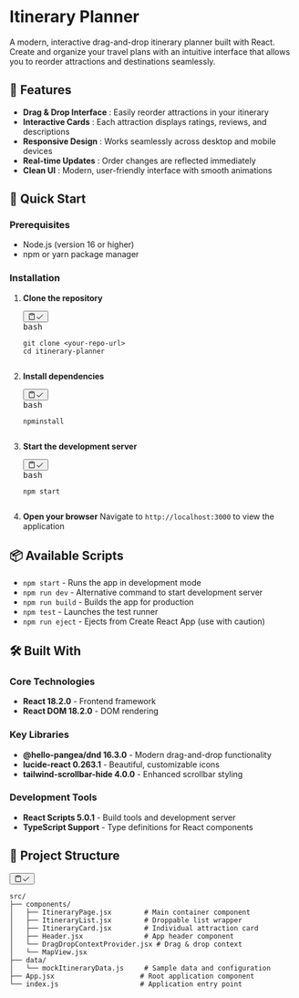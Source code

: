 
# Itinerary Planner

A modern, interactive drag-and-drop itinerary planner built with React. Create and organize your travel plans with an intuitive interface that allows you to reorder attractions and destinations seamlessly.

## 🌟 Features

* **Drag & Drop Interface** : Easily reorder attractions in your itinerary
* **Interactive Cards** : Each attraction displays ratings, reviews, and descriptions
* **Responsive Design** : Works seamlessly across desktop and mobile devices
* **Real-time Updates** : Order changes are reflected immediately
* **Clean UI** : Modern, user-friendly interface with smooth animations

## 🚀 Quick Start

### Prerequisites

* Node.js (version 16 or higher)
* npm or yarn package manager

### Installation

1. **Clone the repository**
   <pre><div class="relative group/copy rounded-lg"><div class="sticky opacity-0 group-hover/copy:opacity-100 top-2 py-2 h-12 w-0 float-right"><div class="absolute right-0 h-8 px-2 items-center inline-flex"><button class="inline-flex
     items-center
     justify-center
     relative
     shrink-0
     can-focus
     select-none
     disabled:pointer-events-none
     disabled:opacity-50
     disabled:shadow-none
     disabled:drop-shadow-none text-text-300
             border-transparent
             transition
             font-styrene
             duration-300
             ease-[cubic-bezier(0.165,0.85,0.45,1)]
             hover:bg-bg-400
             aria-pressed:bg-bg-400
             aria-checked:bg-bg-400
             aria-expanded:bg-bg-300
             hover:text-text-100
             aria-pressed:text-text-100
             aria-checked:text-text-100
             aria-expanded:text-text-100 h-8 w-8 rounded-md active:scale-95 backdrop-blur-md" type="button" aria-label="Copy to clipboard" data-state="closed"><div class="relative"><svg xmlns="http://www.w3.org/2000/svg" width="14" height="14" fill="currentColor" viewBox="0 0 256 256" class="transition-all opacity-100 scale-100"><path d="M200,32H163.74a47.92,47.92,0,0,0-71.48,0H56A16,16,0,0,0,40,48V216a16,16,0,0,0,16,16H200a16,16,0,0,0,16-16V48A16,16,0,0,0,200,32Zm-72,0a32,32,0,0,1,32,32H96A32,32,0,0,1,128,32Zm72,184H56V48H82.75A47.93,47.93,0,0,0,80,64v8a8,8,0,0,0,8,8h80a8,8,0,0,0,8-8V64a47.93,47.93,0,0,0-2.75-16H200Z"></path></svg><svg xmlns="http://www.w3.org/2000/svg" width="14" height="14" fill="currentColor" viewBox="0 0 256 256" class="absolute top-0 left-0 transition-all opacity-0 scale-50"><path d="M229.66,77.66l-128,128a8,8,0,0,1-11.32,0l-56-56a8,8,0,0,1,11.32-11.32L96,188.69,218.34,66.34a8,8,0,0,1,11.32,11.32Z"></path></svg></div></button></div></div><div class="text-text-500 text-xs p-3.5 pb-0">bash</div><div class=""><pre class="code-block__code !my-0 !rounded-lg !text-sm !leading-relaxed"><code class="language-bash"><span><span class="token">git</span><span> clone </span><span class="token"><</span><span>your-repo-url</span><span class="token">></span><span>
   </span></span><span><span></span><span class="token">cd</span><span> itinerary-planner</span></span></code></pre></div></div></pre>
2. **Install dependencies**
   <pre><div class="relative group/copy rounded-lg"><div class="sticky opacity-0 group-hover/copy:opacity-100 top-2 py-2 h-12 w-0 float-right"><div class="absolute right-0 h-8 px-2 items-center inline-flex"><button class="inline-flex
     items-center
     justify-center
     relative
     shrink-0
     can-focus
     select-none
     disabled:pointer-events-none
     disabled:opacity-50
     disabled:shadow-none
     disabled:drop-shadow-none text-text-300
             border-transparent
             transition
             font-styrene
             duration-300
             ease-[cubic-bezier(0.165,0.85,0.45,1)]
             hover:bg-bg-400
             aria-pressed:bg-bg-400
             aria-checked:bg-bg-400
             aria-expanded:bg-bg-300
             hover:text-text-100
             aria-pressed:text-text-100
             aria-checked:text-text-100
             aria-expanded:text-text-100 h-8 w-8 rounded-md active:scale-95 backdrop-blur-md" type="button" aria-label="Copy to clipboard" data-state="closed"><div class="relative"><svg xmlns="http://www.w3.org/2000/svg" width="14" height="14" fill="currentColor" viewBox="0 0 256 256" class="transition-all opacity-100 scale-100"><path d="M200,32H163.74a47.92,47.92,0,0,0-71.48,0H56A16,16,0,0,0,40,48V216a16,16,0,0,0,16,16H200a16,16,0,0,0,16-16V48A16,16,0,0,0,200,32Zm-72,0a32,32,0,0,1,32,32H96A32,32,0,0,1,128,32Zm72,184H56V48H82.75A47.93,47.93,0,0,0,80,64v8a8,8,0,0,0,8,8h80a8,8,0,0,0,8-8V64a47.93,47.93,0,0,0-2.75-16H200Z"></path></svg><svg xmlns="http://www.w3.org/2000/svg" width="14" height="14" fill="currentColor" viewBox="0 0 256 256" class="absolute top-0 left-0 transition-all opacity-0 scale-50"><path d="M229.66,77.66l-128,128a8,8,0,0,1-11.32,0l-56-56a8,8,0,0,1,11.32-11.32L96,188.69,218.34,66.34a8,8,0,0,1,11.32,11.32Z"></path></svg></div></button></div></div><div class="text-text-500 text-xs p-3.5 pb-0">bash</div><div class=""><pre class="code-block__code !my-0 !rounded-lg !text-sm !leading-relaxed"><code class="language-bash"><span><span class="token">npm</span><span></span><span class="token">install</span></span></code></pre></div></div></pre>
3. **Start the development server**
   <pre><div class="relative group/copy rounded-lg"><div class="sticky opacity-0 group-hover/copy:opacity-100 top-2 py-2 h-12 w-0 float-right"><div class="absolute right-0 h-8 px-2 items-center inline-flex"><button class="inline-flex
     items-center
     justify-center
     relative
     shrink-0
     can-focus
     select-none
     disabled:pointer-events-none
     disabled:opacity-50
     disabled:shadow-none
     disabled:drop-shadow-none text-text-300
             border-transparent
             transition
             font-styrene
             duration-300
             ease-[cubic-bezier(0.165,0.85,0.45,1)]
             hover:bg-bg-400
             aria-pressed:bg-bg-400
             aria-checked:bg-bg-400
             aria-expanded:bg-bg-300
             hover:text-text-100
             aria-pressed:text-text-100
             aria-checked:text-text-100
             aria-expanded:text-text-100 h-8 w-8 rounded-md active:scale-95 backdrop-blur-md" type="button" aria-label="Copy to clipboard" data-state="closed"><div class="relative"><svg xmlns="http://www.w3.org/2000/svg" width="14" height="14" fill="currentColor" viewBox="0 0 256 256" class="transition-all opacity-100 scale-100"><path d="M200,32H163.74a47.92,47.92,0,0,0-71.48,0H56A16,16,0,0,0,40,48V216a16,16,0,0,0,16,16H200a16,16,0,0,0,16-16V48A16,16,0,0,0,200,32Zm-72,0a32,32,0,0,1,32,32H96A32,32,0,0,1,128,32Zm72,184H56V48H82.75A47.93,47.93,0,0,0,80,64v8a8,8,0,0,0,8,8h80a8,8,0,0,0,8-8V64a47.93,47.93,0,0,0-2.75-16H200Z"></path></svg><svg xmlns="http://www.w3.org/2000/svg" width="14" height="14" fill="currentColor" viewBox="0 0 256 256" class="absolute top-0 left-0 transition-all opacity-0 scale-50"><path d="M229.66,77.66l-128,128a8,8,0,0,1-11.32,0l-56-56a8,8,0,0,1,11.32-11.32L96,188.69,218.34,66.34a8,8,0,0,1,11.32,11.32Z"></path></svg></div></button></div></div><div class="text-text-500 text-xs p-3.5 pb-0">bash</div><div class=""><pre class="code-block__code !my-0 !rounded-lg !text-sm !leading-relaxed"><code class="language-bash"><span><span class="token">npm</span><span> start</span></span></code></pre></div></div></pre>
4. **Open your browser**
   Navigate to `http://localhost:3000` to view the application

## 📦 Available Scripts

* `npm start` - Runs the app in development mode
* `npm run dev` - Alternative command to start development server
* `npm run build` - Builds the app for production
* `npm test` - Launches the test runner
* `npm run eject` - Ejects from Create React App (use with caution)

## 🛠️ Built With

### Core Technologies

* **React 18.2.0** - Frontend framework
* **React DOM 18.2.0** - DOM rendering

### Key Libraries

* **@hello-pangea/dnd 16.3.0** - Modern drag-and-drop functionality
* **lucide-react 0.263.1** - Beautiful, customizable icons
* **tailwind-scrollbar-hide 4.0.0** - Enhanced scrollbar styling

### Development Tools

* **React Scripts 5.0.1** - Build tools and development server
* **TypeScript Support** - Type definitions for React components

## 📁 Project Structure

<pre><div class="relative group/copy rounded-lg"><div class="sticky opacity-0 group-hover/copy:opacity-100 top-2 py-2 h-12 w-0 float-right"><div class="absolute right-0 h-8 px-2 items-center inline-flex"><button class="inline-flex
  items-center
  justify-center
  relative
  shrink-0
  can-focus
  select-none
  disabled:pointer-events-none
  disabled:opacity-50
  disabled:shadow-none
  disabled:drop-shadow-none text-text-300
          border-transparent
          transition
          font-styrene
          duration-300
          ease-[cubic-bezier(0.165,0.85,0.45,1)]
          hover:bg-bg-400
          aria-pressed:bg-bg-400
          aria-checked:bg-bg-400
          aria-expanded:bg-bg-300
          hover:text-text-100
          aria-pressed:text-text-100
          aria-checked:text-text-100
          aria-expanded:text-text-100 h-8 w-8 rounded-md active:scale-95 backdrop-blur-md" type="button" aria-label="Copy to clipboard" data-state="closed"><div class="relative"><svg xmlns="http://www.w3.org/2000/svg" width="14" height="14" fill="currentColor" viewBox="0 0 256 256" class="transition-all opacity-100 scale-100"><path d="M200,32H163.74a47.92,47.92,0,0,0-71.48,0H56A16,16,0,0,0,40,48V216a16,16,0,0,0,16,16H200a16,16,0,0,0,16-16V48A16,16,0,0,0,200,32Zm-72,0a32,32,0,0,1,32,32H96A32,32,0,0,1,128,32Zm72,184H56V48H82.75A47.93,47.93,0,0,0,80,64v8a8,8,0,0,0,8,8h80a8,8,0,0,0,8-8V64a47.93,47.93,0,0,0-2.75-16H200Z"></path></svg><svg xmlns="http://www.w3.org/2000/svg" width="14" height="14" fill="currentColor" viewBox="0 0 256 256" class="absolute top-0 left-0 transition-all opacity-0 scale-50"><path d="M229.66,77.66l-128,128a8,8,0,0,1-11.32,0l-56-56a8,8,0,0,1,11.32-11.32L96,188.69,218.34,66.34a8,8,0,0,1,11.32,11.32Z"></path></svg></div></button></div></div><div class=""><pre class="code-block__code !my-0 !rounded-lg !text-sm !leading-relaxed"><code><span><span>src/
</span></span><span>├── components/
</span><span>│   ├── ItineraryPage.jsx        # Main container component
</span><span>│   ├── ItineraryList.jsx        # Droppable list wrapper
</span><span>│   ├── ItineraryCard.jsx        # Individual attraction card
</span><span>│   ├── Header.jsx               # App header component
</span><span>│   └── DragDropContextProvider.jsx # Drag & drop context
</span><span>│   └── MapView.jsx 
</span><span>├── data/
</span><span>│   └── mockItineraryData.js     # Sample data and configuration
</span><span>├── App.jsx                     # Root application component
</span><span>└── index.js                    # Application entry point</span></code></pre></div></div></pre>
